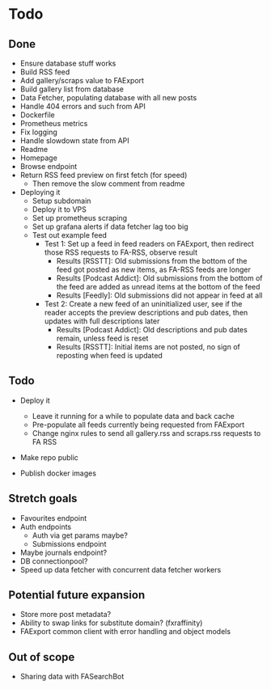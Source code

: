# Todo

## Done
- Ensure database stuff works
- Build RSS feed
- Add gallery/scraps value to FAExport
- Build gallery list from database
- Data Fetcher, populating database with all new posts
- Handle 404 errors and such from API
- Dockerfile
- Prometheus metrics
- Fix logging
- Handle slowdown state from API
- Readme
- Homepage
- Browse endpoint
- Return RSS feed preview on first fetch (for speed)
  - Then remove the slow comment from readme
- Deploying it
  - Setup subdomain
  - Deploy it to VPS
  - Set up prometheus scraping
  - Set up grafana alerts if data fetcher lag too big
  - Test out example feed
    - Test 1: Set up a feed in feed readers on FAExport, then redirect those RSS requests to FA-RSS, observe result
      - Results [RSSTT]: Old submissions from the bottom of the feed got posted as new items, as FA-RSS feeds are longer
      - Results [Podcast Addict]: Old submissions from the bottom of the feed are added as unread items at the bottom of the feed
      - Results [Feedly]: Old submissions did not appear in feed at all
    - Test 2: Create a new feed of an uninitialized user, see if the reader accepts the preview descriptions and pub dates, then updates with full descriptions later
      - Results [Podcast Addict]: Old descriptions and pub dates remain, unless feed is reset
      - Results [RSSTT]: Initial items are not posted, no sign of reposting when feed is updated

## Todo
- Deploy it
  - Leave it running for a while to populate data and back cache
  - Pre-populate all feeds currently being requested from FAExport
  - Change nginx rules to send all gallery.rss and scraps.rss requests to FA RSS

- Make repo public
- Publish docker images


## Stretch goals
- Favourites endpoint
- Auth endpoints
  - Auth via get params maybe? 
  - Submissions endpoint
- Maybe journals endpoint?
- DB connectionpool?
- Speed up data fetcher with concurrent data fetcher workers

## Potential future expansion
- Store more post metadata?
- Ability to swap links for substitute domain? (fxraffinity)
- FAExport common client with error handling and object models

## Out of scope
- Sharing data with FASearchBot

